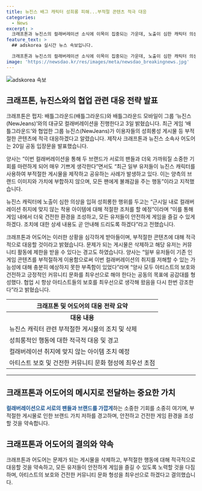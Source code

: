 ```yaml
---
title: 뉴진스 배그 캐릭터 성희롱 피해...부적절 콘텐츠 적극 대응
categories:
  - News
excerpt: >
  크래프톤과 뉴진스의 컬래버레이션 소식에 이목이 집중되는 가운데, 노출이 심한 캐릭터 의상을 둘러싼 논란이 커지고 있다. 두 기업은 콜라보로 브랜드와 팬 사이의 소통 강화를 목표로 하지만, 부적절한 게시물 문제에 대처하며 유저들의 안전한 게임 환경을 지키겠다는 입장을 밝혔다. 논란에 경각심을 갖고, 건전한 커뮤니티 문화를 위해 노력하고자 하고 있는 것으로 보인다.
feature_text: >
  ## adskorea 실시간 뉴스 속보입니다.

  크래프톤과 뉴진스의 컬래버레이션 소식에 이목이 집중되는 가운데, 노출이 심한 캐릭터 의상을 둘러싼 논란이 커지고 있다. 두 기업은 콜라보로 브랜드와 팬 사이의 소통 강화를 목표로 하지만, 부적절한 게시물 문제에 대처하며 유저들의 안전한 게임 환경을 지키겠다는 입장을 밝혔다. 논란에 경각심을 갖고, 건전한 커뮤니티 문화를 위해 노력하고자 하고 있는 것으로 보인다.
image: 'https://newsdao.kr/res/images/meta/newsdao_breakingnews.jpg'
---
```


<p><img src="https://newsdao.kr/res/images/meta/newsdao_breakingnews.jpg" alt="adskorea 속보" /></p>

<h2 data-ke-size="size26">크래프톤, 뉴진스와의 협업 관련 대응 전략 발표</h2>

<p data-ke-size="size16">크래프톤은 펍지: 배틀그라운드(배틀그라운드)와 배틀그라운드 모바일이 그룹 ‘뉴진스(NewJeans)’와의 대규모 컬래버레이션을 진행한다고 3일 밝혔습니다. 최근 게임 ‘배틀그라운드’와 협업한 그룹 뉴진스(NewJeans)가 이용자들의 성희롱성 게시물 등 부적절한 콘텐츠에 적극 대응하겠다고 알렸습니다. 제작사 크래프톤과 뉴진스 소속사 어도어는 20일 공동 입장문을 발표했습니다.</p>

<p data-ke-size="size16">양사는 “이번 컬래버레이션을 통해 두 브랜드가 서로의 팬들과 더욱 가까워질 소중한 기회를 마련하게 되어 매우 기쁘게 생각한다”면서도 “최근 일부 유저들이 뉴진스 캐릭터를 사용하여 부적절한 게시물을 제작하고 공유하는 사례가 발생하고 있다. 이는 양측의 브랜드 이미지와 가치에 부합하지 않으며, 모든 팬에게 불쾌감을 주는 행동”이라고 지적했습니다.</p>

<p data-ke-size="size16">뉴진스 캐릭터에 노출이 심한 의상을 입혀 성희롱한 행위를 두고는 “근시일 내로 컬래버레이션 취지에 맞지 않는 착용 아이템에 대해 적절한 조처를 할 예정”이라며 “이를 통해 게임 내에서 더욱 건전한 환경을 조성하고, 모든 유저들이 안전하게 게임을 즐길 수 있게 하겠다. 조치에 대한 상세 내용도 곧 안내해 드리도록 하겠다”라고 전했습니다.</p>

<p data-ke-size="size16">크래프톤과 어도어는 이러한 상황을 심각하게 받아들이며, 부적절한 콘텐츠에 대해 적극적으로 대응할 것이라고 밝혔습니다. 문제가 되는 게시물은 삭제하고 해당 유저는 커뮤니티 활동에 제한을 받을 수 있다는 경고도 하였습니다. 양사는 “일부 유저들이 기존 인게임 콘텐츠를 부적절하게 이용함으로써 이번 컬래버레이션의 취지를 저해할 수 있는 가능성에 대해 충분히 예상하지 못한 부족함이 있었다”라며 “양사 모두 아티스트의 보호와 건전하고 긍정적인 커뮤니티 문화를 최우선으로 해야 한다는 공동의 목표에 공감대를 형성했다. 협업 시 항상 아티스트들의 보호를 최우선으로 생각해 왔음을 다시 한번 강조한다”라고 밝혔습니다.</p>

<table>
<thead>
<tr>
<th style="text-align: center;">크래프톤 및 어도어의 대응 전략 요약</th>
</tr>
</thead>
<tbody>
<tr>
<td style="text-align: center; height: 17px;"><b>대응 내용</b></td>
</tr>
<tr>
<td style="text-align: left;">뉴진스 캐릭터 관련 부적절한 게시물의 조치 및 삭제</td>
</tr>
<tr>
<td style="text-align: left;">성희롱적인 행동에 대한 적극적 대응 및 경고</td>
</tr>
<tr>
<td style="text-align: left;">컬래버레이션 취지에 맞지 않는 아이템 조치 예정</td>
</tr>
<tr>
<td style="text-align: left;">아티스트 보호 및 건전한 커뮤니티 문화 형성에 최우선 초점</td>
</tr>
</tbody>
</table>

<hr>

<h2 data-ke-size="size26">크래프톤과 어도어의 메시지로 전달하는 중요한 가치</h2>

<p data-ke-size="size16"><b><span style="color: #1a5490;">컬래버레이션으로 서로의 팬들과 브랜드를 가깝게</span></b>하는 소중한 기회를 소중히 여기며, 부적절한 게시물로 인한 브랜드 가치 저하를 경고하며, 안전하고 건전한 게임 환경을 조성할 것을 약속합니다.</p>

<h2 data-ke-size="size26">크래프톤과 어도어의 결의와 약속</h2>

<p data-ke-size="size16">크래프톤과 어도어는 문제가 되는 게시물을 삭제하고, 부적절한 행동에 대해 적극적으로 대응할 것을 약속하고, 모든 유저들이 안전하게 게임을 즐길 수 있도록 노력할 것을 다짐하며, 아티스트의 보호와 건전한 커뮤니티 문화 형성을 최우선으로 하겠다고 결의했습니다.</p>

